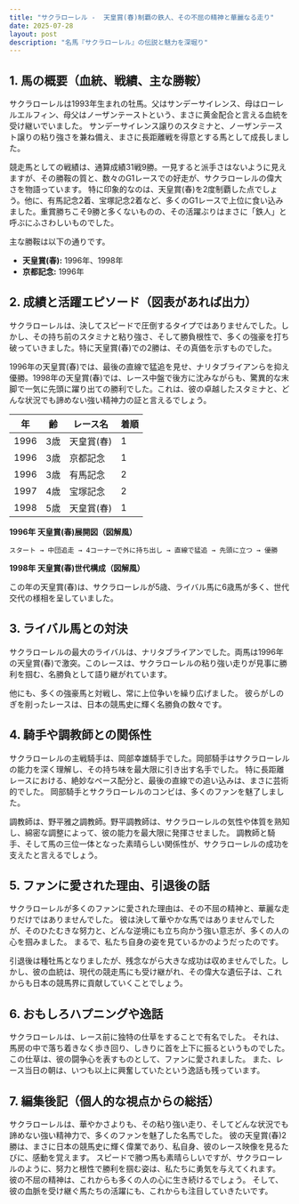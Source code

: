 ```yaml
---
title: "サクラローレル -  天皇賞(春)制覇の鉄人、その不屈の精神と華麗なる走り"
date: 2025-07-28
layout: post
description: "名馬『サクラローレル』の伝説と魅力を深堀り"
---
```


## 1. 馬の概要（血統、戦績、主な勝鞍）

サクラローレルは1993年生まれの牡馬。父はサンデーサイレンス、母はローレルエルフィン、母父はノーザンテーストという、まさに黄金配合と言える血統を受け継いでいました。  サンデーサイレンス譲りのスタミナと、ノーザンテースト譲りの粘り強さを兼ね備え、まさに長距離戦を得意とする馬として成長しました。

競走馬としての戦績は、通算成績31戦9勝。一見すると派手さはないように見えますが、その勝鞍の質と、数々のG1レースでの好走が、サクラローレルの偉大さを物語っています。  特に印象的なのは、天皇賞(春)を2度制覇した点でしょう。他に、有馬記念2着、宝塚記念2着など、多くのG1レースで上位に食い込みました。重賞勝ちこそ9勝と多くないものの、その活躍ぶりはまさに「鉄人」と呼ぶにふさわしいものでした。

主な勝鞍は以下の通りです。

* **天皇賞(春):** 1996年、1998年
* **京都記念:** 1996年


## 2. 成績と活躍エピソード（図表があれば出力）

サクラローレルは、決してスピードで圧倒するタイプではありませんでした。しかし、その持ち前のスタミナと粘り強さ、そして勝負根性で、多くの強豪を打ち破っていきました。特に天皇賞(春)での2勝は、その真価を示すものでした。

1996年の天皇賞(春)では、最後の直線で猛追を見せ、ナリタブライアンらを抑え優勝。1998年の天皇賞(春)では、レース中盤で後方に沈みながらも、驚異的な末脚で一気に先頭に躍り出ての勝利でした。これは、彼の卓越したスタミナと、どんな状況でも諦めない強い精神力の証と言えるでしょう。

| 年 | 齢 | レース名                | 着順 |
|---|----|-------------------------|-------|
| 1996 | 3歳 | 天皇賞(春)              | 1     |
| 1996 | 3歳 | 京都記念                | 1     |
| 1996 | 3歳 | 有馬記念                | 2     |
| 1997 | 4歳 | 宝塚記念                | 2     |
| 1998 | 5歳 | 天皇賞(春)              | 1     |


**1996年 天皇賞(春)展開図（図解風）**

```
スタート → 中団追走 → 4コーナーで外に持ち出し → 直線で猛追 → 先頭に立つ → 優勝
```

**1998年 天皇賞(春)世代構成（図解風）**

この年の天皇賞(春)は、サクラローレルが5歳、ライバル馬に6歳馬が多く、世代交代の様相を呈していました。


## 3. ライバル馬との対決

サクラローレルの最大のライバルは、ナリタブライアンでした。両馬は1996年の天皇賞(春)で激突。このレースは、サクラローレルの粘り強い走りが見事に勝利を掴む、名勝負として語り継がれています。

他にも、多くの強豪馬と対戦し、常に上位争いを繰り広げました。  彼らがしのぎを削ったレースは、日本の競馬史に輝く名勝負の数々です。


## 4. 騎手や調教師との関係性

サクラローレルの主戦騎手は、岡部幸雄騎手でした。岡部騎手はサクラローレルの能力を深く理解し、その持ち味を最大限に引き出す名手でした。  特に長距離レースにおける、絶妙なペース配分と、最後の直線での追い込みは、まさに芸術的でした。  岡部騎手とサクラローレルのコンビは、多くのファンを魅了しました。

調教師は、野平雅之調教師。野平調教師は、サクラローレルの気性や体質を熟知し、綿密な調整によって、彼の能力を最大限に発揮させました。  調教師と騎手、そして馬の三位一体となった素晴らしい関係性が、サクラローレルの成功を支えたと言えるでしょう。


## 5. ファンに愛された理由、引退後の話

サクラローレルが多くのファンに愛された理由は、その不屈の精神と、華麗な走りだけではありませんでした。  彼は決して華やかな馬ではありませんでしたが、そのひたむきな努力と、どんな逆境にも立ち向かう強い意志が、多くの人の心を掴みました。  まるで、私たち自身の姿を見ているかのようだったのです。

引退後は種牡馬となりましたが、残念ながら大きな成功は収めませんでした。しかし、彼の血統は、現代の競走馬にも受け継がれ、その偉大な遺伝子は、これからも日本の競馬界に貢献していくことでしょう。


## 6. おもしろハプニングや逸話

サクラローレルは、レース前に独特の仕草をすることで有名でした。  それは、馬房の中で落ち着きなく歩き回り、しきりに首を上下に振るというものでした。  この仕草は、彼の闘争心を表すものとして、ファンに愛されました。  また、レース当日の朝は、いつも以上に興奮していたという逸話も残っています。


## 7. 編集後記（個人的な視点からの総括）

サクラローレルは、華やかさよりも、その粘り強い走り、そしてどんな状況でも諦めない強い精神力で、多くのファンを魅了した名馬でした。  彼の天皇賞(春)2勝は、まさに日本の競馬史に輝く偉業であり、私自身、彼のレース映像を見るたびに、感動を覚えます。  スピードで勝つ馬も素晴らしいですが、サクラローレルのように、努力と根性で勝利を掴む姿は、私たちに勇気を与えてくれます。  彼の不屈の精神は、これからも多くの人の心に生き続けるでしょう。  そして、彼の血脈を受け継ぐ馬たちの活躍にも、これからも注目していきたいです。
